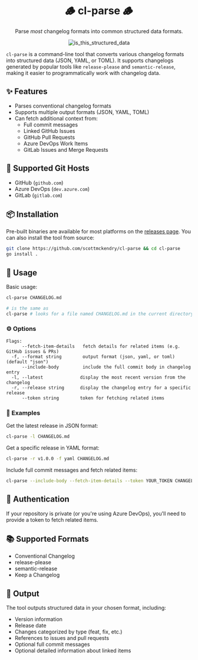 <div align="center">

# 🪵 cl-parse 🪵

Parse _most_ changelog formats into common structured data formats.

![is_this_structured_data](https://github.com/user-attachments/assets/765b6aee-405b-46e7-8282-a7bb8e6f2e87)

</div>

`cl-parse` is a command-line tool that converts various changelog formats into structured data (JSON, YAML, or TOML). It supports changelogs generated by popular tools like `release-please` and `semantic-release`, making it easier to programmatically work with changelog data.

## ✨ Features

- Parses conventional changelog formats
- Supports multiple output formats (JSON, YAML, TOML)
- Can fetch additional context from:
    - Full commit messages
    - Linked GitHub Issues
    - GitHub Pull Requests
    - Azure DevOps Work Items
    - GitLab Issues and Merge Requests

## 🚀 Supported Git Hosts

- GitHub (`github.com`)
- Azure DevOps (`dev.azure.com`)
- GitLab (`gitlab.com`)

## 📦 Installation

Pre-built binaries are available for most platforms on the [releases page](https://github.com/scottmckendry/cl-parse/releases). You can also install the tool from source:

```bash
git clone https://github.com/scottmckendry/cl-parse && cd cl-parse
go install .
```

## 📖 Usage

Basic usage:

```bash
cl-parse CHANGELOG.md

# is the same as
cl-parse # looks for a file named CHANGELOG.md in the current directory
```

### ⚙️ Options

```
Flags:
      --fetch-item-details   fetch details for related items (e.g. GitHub issues & PRs)
  -f, --format string        output format (json, yaml, or toml) (default "json")
      --include-body         include the full commit body in changelog entry
  -l, --latest              display the most recent version from the changelog
  -r, --release string      display the changelog entry for a specific release
      --token string        token for fetching related items
```

### 🌟 Examples

Get the latest release in JSON format:

```bash
cl-parse -l CHANGELOG.md
```

Get a specific release in YAML format:

```bash
cl-parse -r v1.0.0 -f yaml CHANGELOG.md
```

Include full commit messages and fetch related items:

```bash
cl-parse --include-body --fetch-item-details --token YOUR_TOKEN CHANGELOG.md
```

## 🔐 Authentication

If your repository is private (or you're using Azure DevOps), you'll need to provide a token to fetch related items.

## 📚 Supported Formats

- Conventional Changelog
- release-please
- semantic-release
- Keep a Changelog

## 📄 Output

The tool outputs structured data in your chosen format, including:

- Version information
- Release date
- Changes categorized by type (feat, fix, etc.)
- References to issues and pull requests
- Optional full commit messages
- Optional detailed information about linked items

